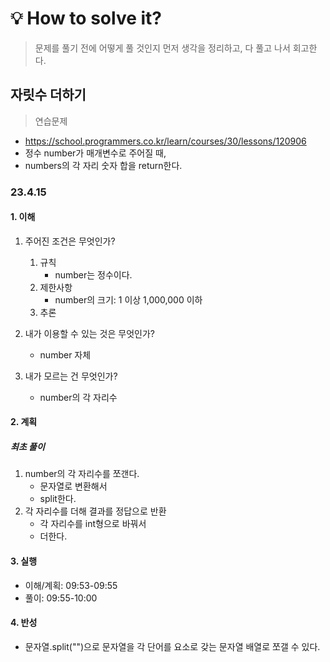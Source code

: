 # 💡 How to solve it?
> 문제를 풀기 전에 어떻게 풀 것인지 먼저 생각을 정리하고, 다 풀고 나서 회고한다.

## 자릿수 더하기

> 연습문제

- https://school.programmers.co.kr/learn/courses/30/lessons/120906
- 정수 number가 매개변수로 주어질 때,
- numbers의 각 자리 숫자 합을 return한다.

### 23.4.15

#### 1. 이해

1. 주어진 조건은 무엇인가?
   1. 규칙
      - number는 정수이다.
   2. 제한사항
      - number의 크기: 1 이상 1,000,000 이하
   3. 추론

2. 내가 이용할 수 있는 것은 무엇인가?
   - number 자체

3. 내가 모르는 건 무엇인가?
   - number의 각 자리수

#### 2. 계획

##### 최초 풀이

1. number의 각 자리수를 쪼갠다.
   - 문자열로 변환해서
   - split한다.
2. 각 자리수를 더해 결과를 정답으로 반환
   - 각 자리수를 int형으로 바꿔서
   - 더한다.

#### 3. 실행

- 이해/계획: 09:53-09:55
- 풀이: 09:55-10:00

#### 4. 반성

- 문자열.split("")으로 문자열을 각 단어를 요소로 갖는 문자열 배열로 쪼갤 수 있다.
